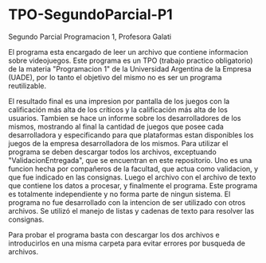 # TPO-SegundoParcial-P1
Segundo Parcial Programacion 1, Profesora Galati

El programa esta encargado de leer un archivo que contiene informacion sobre videojuegos. Este programa es un TPO (trabajo practico obligatorio) de la materia "Programacion 1" de la Universidad Argentina de la Empresa (UADE), por lo tanto el objetivo del mismo no
es ser un programa reutilizable.

El resultado final es una impresion por pantalla de los juegos con la calificación más alta de los críticos y la calificación más alta de los usuarios. Tambien se hace un informe sobre los desarrolladores de los mismos, mostrando al final la cantidad de juegos que 
posee cada desarrolladora y especificando para que plataformas estan disponibles los juegos de la empresa desarrolladora de los mismos. Para utilizar el programa se deben descargar todos los archivos, exceptuando "ValidacionEntregada", que se encuentran en este repositorio. Uno es una funcion hecha por compañeros de la facultad, que actua como validacion, y que fue indicado en las consignas. Luego el archivo con el archivo de texto que contiene los datos a procesar, y finalmente el programa. Este programa es totalmente independiente y no forma parte de ningun sistema. El programa no fue desarrollado con la intencion de ser utilizado con otros archivos. Se utilizó el manejo de listas y cadenas de texto para resolver las consignas.

Para probar el programa basta con descargar los dos archivos e introducirlos en una misma carpeta para evitar errores por busqueda de archivos.

